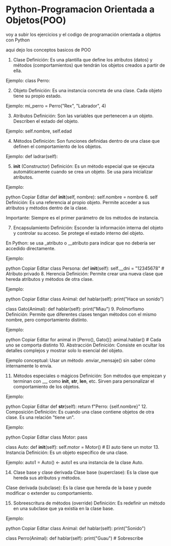 # Python-Programacion Orientada a Objetos(POO)
voy a subir los ejercicios  y el codigo de programación orientada a objetos con  Python 

aqui dejo los conceptos basicos de POO

1. Clase
Definición: Es una plantilla que define los atributos (datos) y métodos (comportamientos) que tendrán los objetos creados a partir de ella.

Ejemplo: class Perro:

2. Objeto
Definición: Es una instancia concreta de una clase. Cada objeto tiene su propio estado.

Ejemplo: mi_perro = Perro("Rex", "Labrador", 4)

3. Atributos
Definición: Son las variables que pertenecen a un objeto. Describen el estado del objeto.

Ejemplo: self.nombre, self.edad

4. Métodos
Definición: Son funciones definidas dentro de una clase que definen el comportamiento de los objetos.

Ejemplo: def ladrar(self):

5. __init__ (Constructor)
Definición: Es un método especial que se ejecuta automáticamente cuando se crea un objeto. Se usa para inicializar atributos.

Ejemplo:

python
Copiar
Editar
def __init__(self, nombre):
    self.nombre = nombre
6. self
Definición: Es una referencia al propio objeto. Permite acceder a sus atributos y métodos dentro de la clase.

Importante: Siempre es el primer parámetro de los métodos de instancia.

7. Encapsulamiento
Definición: Esconder la información interna del objeto y controlar su acceso. Se protege el estado interno del objeto.

En Python: se usa _atributo o __atributo para indicar que no debería ser accedido directamente.

Ejemplo:

python
Copiar
Editar
class Persona:
    def __init__(self):
        self.__dni = "12345678"  # Atributo privado
8. Herencia
Definición: Permite crear una nueva clase que hereda atributos y métodos de otra clase.

Ejemplo:

python
Copiar
Editar
class Animal:
    def hablar(self):
        print("Hace un sonido")

class Gato(Animal):
    def hablar(self):
        print("Miau")
9. Polimorfismo
Definición: Permite que diferentes clases tengan métodos con el mismo nombre, pero comportamiento distinto.

Ejemplo:

python
Copiar
Editar
for animal in [Perro(), Gato()]:
    animal.hablar()  # Cada uno se comporta distinto
10. Abstracción
Definición: Consiste en ocultar los detalles complejos y mostrar solo lo esencial del objeto.

Ejemplo conceptual: Usar un método .enviar_mensaje() sin saber cómo internamente lo envía.

11. Métodos especiales o mágicos
Definición: Son métodos que empiezan y terminan con __, como __init__, __str__, __len__, etc. Sirven para personalizar el comportamiento de los objetos.

Ejemplo:

python
Copiar
Editar
def __str__(self):
    return f"Perro: {self.nombre}"
12. Composición
Definición: Es cuando una clase contiene objetos de otra clase. Es una relación "tiene un".

Ejemplo:

python
Copiar
Editar
class Motor:
    pass

class Auto:
    def __init__(self):
        self.motor = Motor()  # El auto tiene un motor
13. Instancia
Definición: Es un objeto específico de una clase.

Ejemplo: auto1 = Auto() ← auto1 es una instancia de la clase Auto.

14. Clase base y clase derivada
Clase base (superclase): Es la clase que hereda sus atributos y métodos.

Clase derivada (subclase): Es la clase que hereda de la base y puede modificar o extender su comportamiento.

15. Sobreescritura de métodos (override)
Definición: Es redefinir un método en una subclase que ya existía en la clase base.

Ejemplo:

python
Copiar
Editar
class Animal:
    def hablar(self):
        print("Sonido")

class Perro(Animal):
    def hablar(self):
        print("Guau")  # Sobrescribe
